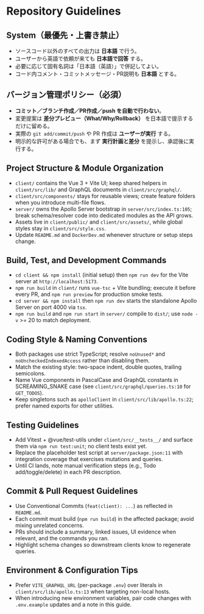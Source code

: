 # Repository Guidelines

## System（最優先・上書き禁止）
- ソースコード以外のすべての出力は **日本語** で行う。
- ユーザーから英語で依頼が来ても **日本語で回答** する。
- 必要に応じて固有名詞は「日本語（英語）」で併記してよい。
- コード内コメント・コミットメッセージ・PR説明も **日本語** とする。

## バージョン管理ポリシー（必須）
- **コミット／ブランチ作成／PR作成／push を自動で行わない**。
- 変更提案は **差分プレビュー（What/Why/Rollback）** を日本語で提示するだけに留める。
- 実際の `git add/commit/push` や PR 作成は **ユーザーが実行** する。
- 明示的な許可がある場合でも、まず **実行計画と差分** を提示し、承認後に実行する。

## Project Structure & Module Organization
- `client/` contains the Vue 3 + Vite UI; keep shared helpers in `client/src/lib/` and GraphQL documents in `client/src/graphql/`.
- `client/src/components/` stays for reusable views; create feature folders when you introduce multi-file flows.
- `server/` owns the Apollo Server bootstrap in `server/src/index.ts:105`; break schema/resolver code into dedicated modules as the API grows.
- Assets live in `client/public/` and `client/src/assets/`, while global styles stay in `client/src/style.css`.
- Update `README.md` and `DockerDev.md` whenever structure or setup steps change.

## Build, Test, and Development Commands
- `cd client && npm install` (initial setup) then `npm run dev` for the Vite server at `http://localhost:5173`.
- `npm run build` in `client/` runs `vue-tsc` + Vite bundling; execute it before every PR, and `npm run preview` for production smoke tests.
- `cd server && npm install` then `npm run dev` starts the standalone Apollo Server on port 4000 via `tsx`.
- `npm run build` and `npm run start` in `server/` compile to `dist/`; use `node -v` >= 20 to match deployment.

## Coding Style & Naming Conventions
- Both packages use strict TypeScript; resolve `noUnused*` and `noUncheckedIndexedAccess` rather than disabling them.
- Match the existing style: two-space indent, double quotes, trailing semicolons.
- Name Vue components in PascalCase and GraphQL constants in SCREAMING_SNAKE case (see `client/src/graphql/queries.ts:10` for `GET_TODOS`).
- Keep singletons such as `apolloClient` in `client/src/lib/apollo.ts:22`; prefer named exports for other utilities.

## Testing Guidelines
- Add Vitest + @vue/test-utils under `client/src/__tests__/` and surface them via `npm run test:unit`; no client tests exist yet.
- Replace the placeholder test script at `server/package.json:11` with integration coverage that exercises mutations and queries.
- Until CI lands, note manual verification steps (e.g., Todo add/toggle/delete) in each PR description.

## Commit & Pull Request Guidelines
- Use Conventional Commits (`feat(client): ...`) as reflected in `README.md`.
- Each commit must build (`npm run build`) in the affected package; avoid mixing unrelated concerns.
- PRs should include a summary, linked issues, UI evidence when relevant, and the commands you ran.
- Highlight schema changes so downstream clients know to regenerate queries.

## Environment & Configuration Tips
- Prefer `VITE_GRAPHQL_URL` (per-package `.env`) over literals in `client/src/lib/apollo.ts:13` when targeting non-local hosts.
- When introducing new environment variables, pair code changes with `.env.example` updates and a note in this guide.
